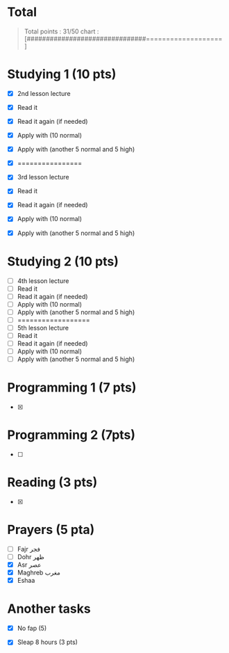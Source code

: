 # Total

> Total points : 31/50
> chart : [###############################=================== ]

# Studying 1 (10 pts)

- [x] 2nd lesson lecture
- [x] Read it
- [x] Read it again (if needed)
- [x] Apply with (10 normal)
- [x] Apply with (another 5 normal and 5 high)
- [x] ================
- [x] 3rd lesson lecture
- [x] Read it
- [x] Read it again (if needed)
- [x] Apply with (10 normal)
- [x] Apply with (another 5 normal and 5 high)


# Studying 2 (10 pts)

- [ ] 4th lesson lecture
- [ ] Read it
- [ ] Read it again (if needed)
- [ ] Apply with (10 normal)
- [ ] Apply with (another 5 normal and 5 high)
- [ ] ==================
- [ ] 5th lesson lecture
- [ ] Read it
- [ ] Read it again (if needed)
- [ ] Apply with (10 normal)
- [ ] Apply with (another 5 normal and 5 high)

# Programming 1 (7 pts)
- [x] 

# Programming 2 (7pts)
- [ ] 

# Reading (3 pts)
- [x] 

# Prayers (5 pta)
- [ ] Fajr فجر
- [ ] Dohr ظهر
- [x] Asr عصر
- [x] Maghreb مغرب
- [x] Eshaa 

# Another tasks
- [x] No fap (5)
- [x] Sleap 8 hours (3 pts)

